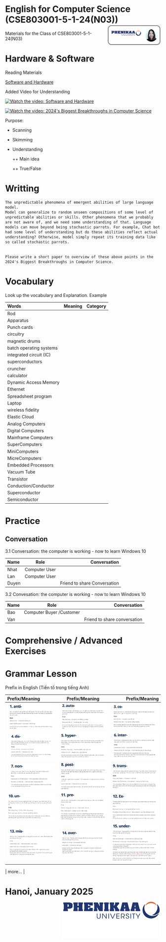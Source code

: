 # English for Computer Science (CSE803001-5-1-24(N03)) <img src='img/nglthu.png' align='right'> 


Materials for the Class of CSE803001-5-1-24(N03)

# Hardware & Software
Reading Materials

[Software and Hardware](Computer/HistoryofComputers.pdf)

Added Video for Understanding


[![Watch the video: Software and Hardware](https://nglthu.github.io/English_5_1_24/img/computer.png)](https://www.youtube.com/watch?v=vG_qmtdBPTU)

[![Watch the video: 2024's Biggest Breakthroughs in Computer Science](https://nglthu.github.io/English_5_1_24/img/behaviour.png)](https://www.youtube.com/watch?v=fTMMsreAqX0)

Purpose:
+ Scanning
  
+ Skimming
  
+ Understanding
  
  ++ Main idea
  
  ++ True/False
  
# Writting

```
The unpredictable phenomena of emergent abilities of large language model.
Model can generalize to random unseen compositions of some level of unpredictable abilities or skills. Other phenomena that we probably are not aware of, and we need some understanding of that. Language models can move beyond being stochastic parrots. For example, Chat bot had some level of understanding but do these abilities reflect actual understanding? Otherwise, model simply repeat its training data like so called stochastic parrots. 


Please write a short paper to overview of these above points in the 2024's Biggest Breakthroughs in Computer Science.

```



# Vocabulary
 
   Look up the vocabulary and Explanation.
   Example

| Words            | Meaning | Category|
| :---------------- | :------: | ----: |
| Rod |     |  |
| Apparatus |     |  |
| Punch cards |     |  |
| circuitry |     |  |
| magnetic drums |    |  |
| batch operating systems |     |  |
| integrated circuit (IC)  |     |  |
| superconductors |    |  |
| cruncher |     |  |
| calculator |     |  |
| Dynamic Access Memory |    |  |
| Ethernet |    |  |
| Spreadsheet program |    |  |
| Laptop  |    |  |
| wireless fidelity  |    |  |
| Elastic Cloud  |    |  |
| Analog Computers  |    |  |
| Digital Computers  |    |  |
| Mainframe Computers  |    |  |
| SuperComputers  |    |  |
| MiniComputers  |    |  |
| MicreComputers  |    |  |
| Embedded Processors  |    |  |
| Vacuum Tube |    |  |
| Transistor  |    |  |
| Conduction/Conductor  |    |  |
| Superconductor  |    |  |
| Semiconductor  |    |  |
# Practice
## Conversation


3.1 Conversation: the computer is working - now to learn Windows 10

| Name            | Role | Conversation|
| :---------------- | :------: | ----: |
| Nhat | Computer User   |  |
| Lan |  Computer User   |  |
| Duyen |     | Friend to share Conversation |



3.2 Convesation: the computer is working - now to learn Windows 10

| Name            | Role | Conversation|
| :---------------- | :------: | ----: |
| Bao | Computer Buyer /Customer    |  |
| Van |     | Friend to share conversation |

# Comprehensive / Advanced Exercises

# Grammar Lesson

Prefix in English (Tiền tố trong tiếng Anh)

| Prefix/Meaning            |Prefix/Meaning | Prefix/Meaning|
| :---------------- | :------: | ----: |
| <img src='img/1_anti.png'> | <img src='img/2_auto.png'>     |  <img src='img/3_co.png'> |
| <img src='img/4_dis.png'> | <img src='img/5_hyper.png'>     |  <img src='img/6_inter.png'> |
| <img src='img/7_non.png'> | <img src='img/8_post.png'>     |  <img src='img/9_trans.png'> |
| <img src='img/10_un.png'> | <img src='img/11_pre.png'>     |  <img src='img/12_ex.png'> |
| <img src='img/13_mis.png'> | <img src='img/14_over.png'>     |  <img src='img/15_under.png'> |

| more... |  



# Hanoi, January 2025 <img src='img/logo.png' align='right'> 
